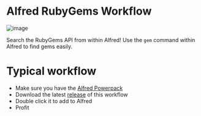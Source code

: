 # Alfred RubyGems Workflow

![image](https://raw.github.com/liquid/alfred-workflow-rubygems/master/screen_shot.png)

Search the RubyGems API from within Alfred! Use the `gem` command within Alfred to find gems easily.

# Typical workflow

* Make sure you have the [Alfred Powerpack](http://www.alfredapp.com/powerpack/)
* Download the latest [release](http://github.com/liquid/alfred-workflow-rubygems/releases/download/0.0.1/alfred-rubygems-workflow.alfredworkflow) of this workflow
* Double click it to add to Alfred
* Profit
